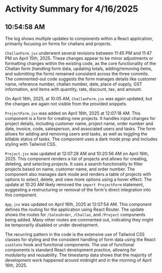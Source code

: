 # Activity Summary for 4/16/2025

## 10:54:58 AM
The log shows multiple updates to components within a React application, primarily focusing on forms for challans and projects.

`ChallanForm.jsx` underwent several revisions between 11:45 PM and 11:47 PM on April 15th, 2025.  These changes appear to be minor adjustments or formatting changes within the existing code, as the core functionality of the Challan form (handling form data, updating totals, adding/removing items, and submitting the form) remained consistent across the three commits. The commented-out code suggests the form manages details like customer name, reference number, challan number, date, place of supply, GST information, and items with quantity, rate, discount, tax, and amount.

On April 16th, 2025, at 10:05 AM, `ChallanForm.jsx` was again updated, but the changes are again not visible from the provided snippets.


`ProjectForm.jsx` was added on April 16th, 2025 at 12:07:18 AM. This component is a form for creating new projects. It handles input changes for project details, including customer name, project name, order number and date, invoice, code, salesperson, and associated users and tasks.  The form allows for adding and removing users and tasks, as well as toggling the billable status of tasks.  The component uses a dark mode prop and includes styling with Tailwind CSS.


`Project.jsx` was updated at 12:07:28 AM and 10:20:56 AM on April 16th, 2025.  This component renders a list of projects and allows for creating, deleting, and selecting projects.  It uses a search functionality to filter projects based on name, customer name, and order number.  The component also manages dark mode and renders a table of projects with options to select, delete, and view more options using a hover effect. The update at 10:20 AM likely removed the `import ProjectForm` statement, suggesting a restructuring or removal of the form's direct integration into this component.


`App.jsx` was updated on April 16th, 2025 at 12:07:54 AM. This component defines the routing for the application using React Router.  The update shows the routes for `/SalesOrder`, `/Challan`, and `/Project` components being added.  Many other routes are commented out, indicating they might be temporarily disabled or under development.

The recurring pattern in the code is the extensive use of Tailwind CSS classes for styling and the consistent handling of form data using the React `useState` hook and functional components.  The use of functional components is standard React development practice, allowing for modularity and reusability.  The timestamp data shows that the majority of development work happened around midnight and in the morning of April 16th, 2025.
